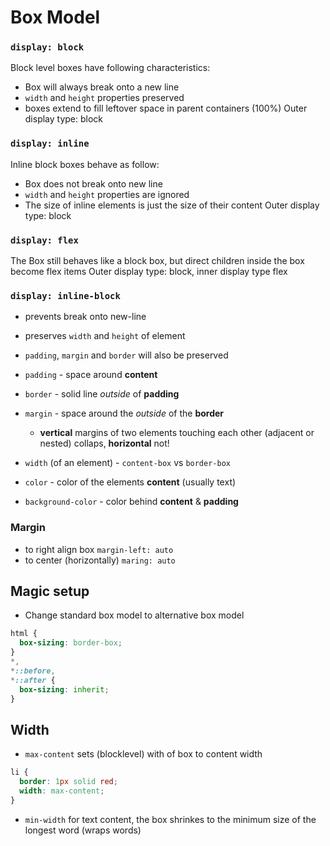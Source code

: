 # Box Model

### `display: block`
Block level boxes have following characteristics:
* Box will always break onto a new line
* `width` and `height` properties preserved
* boxes extend to fill leftover space in parent containers (100%)
Outer display type: block

### `display: inline`
Inline block boxes behave as follow:
* Box does not break onto new line
* `width` and `height` properties are ignored
* The size of inline elements is just the size of their content
Outer display type: block

### `display: flex`
The Box still behaves like a block box, but direct children inside the box become flex items
Outer display type: block, inner display type flex

### `display: inline-block`
* prevents break onto new-line
* preserves `width` and `height` of element
* `padding`, `margin` and `border` will also be preserved



* `padding` - space around **content**
* `border` - solid line *outside* of **padding**
* `margin` - space around the *outside* of the **border**
   * **vertical** margins of two elements touching each other (adjacent or nested) collaps, **horizontal** not!

* `width` (of an element) - `content-box` vs `border-box`
* `color` - color of the elements **content** (usually text)
* `background-color` - color behind **content** & **padding**


### Margin
* to right align box `margin-left: auto`
* to center (horizontally) `maring: auto`

## Magic setup
* Change standard box model to alternative box model
```css
html {
  box-sizing: border-box;
}
*,
*::before,
*::after {
  box-sizing: inherit;
}
```

## Width
* `max-content` sets (blocklevel) with of box to content width
```css
li {
  border: 1px solid red;
  width: max-content;
}
```
* `min-width` for text content, the box shrinkes to the minimum size of the longest word (wraps words)